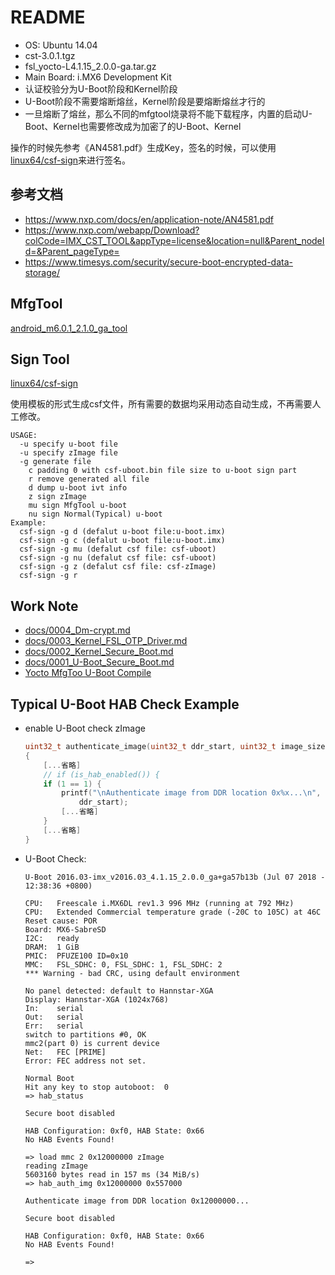 # README

* OS: Ubuntu 14.04
* cst-3.0.1.tgz
* fsl_yocto-L4.1.15_2.0.0-ga.tar.gz
* Main Board: i.MX6 Development Kit
* 认证校验分为U-Boot阶段和Kernel阶段
* U-Boot阶段不需要熔断熔丝，Kernel阶段是要熔断熔丝才行的
* 一旦熔断了熔丝，那么不同的mfgtool烧录将不能下载程序，内置的启动U-Boot、Kernel也需要修改成为加密了的U-Boot、Kernel

操作的时候先参考《AN4581.pdf》生成Key，签名的时候，可以使用[linux64/csf-sign](linux64/csf-sign)来进行签名。

## 参考文档

* https://www.nxp.com/docs/en/application-note/AN4581.pdf
* https://www.nxp.com/webapp/Download?colCode=IMX_CST_TOOL&appType=license&location=null&Parent_nodeId=&Parent_pageType=
* https://www.timesys.com/security/secure-boot-encrypted-data-storage/

## MfgTool

[android_m6.0.1_2.1.0_ga_tool](https://github.com/ZengjfOS/MfgTool/tree/android6.0.1HABMfgTool)

## Sign Tool

[linux64/csf-sign](linux64/csf-sign)

使用模板的形式生成csf文件，所有需要的数据均采用动态自动生成，不再需要人工修改。

```
USAGE:
  -u specify u-boot file
  -u specify zImage file
  -g generate file
    c padding 0 with csf-uboot.bin file size to u-boot sign part
    r remove generated all file
    d dump u-boot ivt info
    z sign zImage
    mu sign MfgTool u-boot
    nu sign Normal(Typical) u-boot 
Example:
  csf-sign -g d (defalut u-boot file:u-boot.imx)
  csf-sign -g c (defalut u-boot file:u-boot.imx)
  csf-sign -g mu (defalut csf file: csf-uboot)
  csf-sign -g nu (defalut csf file: csf-uboot)
  csf-sign -g z (defalut csf file: csf-zImage)
  csf-sign -g r 
```

## Work Note

* [docs/0004_Dm-crypt.md](docs/0004_Dm-crypt.md)
* [docs/0003_Kernel_FSL_OTP_Driver.md](docs/0003_Kernel_FSL_OTP_Driver.md)
* [docs/0002_Kernel_Secure_Boot.md](docs/0002_Kernel_Secure_Boot.md)
* [docs/0001_U-Boot_Secure_Boot.md](docs/0001_U-Boot_Secure_Boot.md)
* [Yocto MfgToo U-Boot Compile](https://github.com/ZengjfOS/Yocto/blob/master/docs/0006_MFGTool_U-Boot_In_Yocto_Receipe.md) 

## Typical U-Boot HAB Check Example

* enable U-Boot check zImage
  ```C
  uint32_t authenticate_image(uint32_t ddr_start, uint32_t image_size)
  {
      [...省略]
      // if (is_hab_enabled()) {
      if (1 == 1) {
          printf("\nAuthenticate image from DDR location 0x%x...\n",
              ddr_start);
          [...省略]
      }
      [...省略]
  }
  ```
* U-Boot Check:
  ```Shell
  U-Boot 2016.03-imx_v2016.03_4.1.15_2.0.0_ga+ga57b13b (Jul 07 2018 - 12:38:36 +0800)
  
  CPU:   Freescale i.MX6DL rev1.3 996 MHz (running at 792 MHz)
  CPU:   Extended Commercial temperature grade (-20C to 105C) at 46C
  Reset cause: POR
  Board: MX6-SabreSD
  I2C:   ready
  DRAM:  1 GiB
  PMIC:  PFUZE100 ID=0x10
  MMC:   FSL_SDHC: 0, FSL_SDHC: 1, FSL_SDHC: 2
  *** Warning - bad CRC, using default environment
  
  No panel detected: default to Hannstar-XGA
  Display: Hannstar-XGA (1024x768)
  In:    serial
  Out:   serial
  Err:   serial
  switch to partitions #0, OK
  mmc2(part 0) is current device
  Net:   FEC [PRIME]
  Error: FEC address not set.
  
  Normal Boot
  Hit any key to stop autoboot:  0
  => hab_status
  
  Secure boot disabled
  
  HAB Configuration: 0xf0, HAB State: 0x66
  No HAB Events Found!
  
  => load mmc 2 0x12000000 zImage
  reading zImage
  5603160 bytes read in 157 ms (34 MiB/s)
  => hab_auth_img 0x12000000 0x557000
  
  Authenticate image from DDR location 0x12000000...
  
  Secure boot disabled
  
  HAB Configuration: 0xf0, HAB State: 0x66
  No HAB Events Found!
  
  =>
  ```
